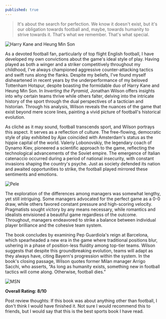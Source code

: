 ```yaml
---
published: true
---
```

> It's about the search for perfection. We know it doesn't exist, but it's our obligation towards football and, maybe, towards humanity to strive towards it. That's what we remember. That's what special.

![Harry Kane and Heung Min Son](https://the18.com/sites/default/files/styles/feature_image_with_focal/public/feature-images/GettyImages-1273663775.jpg?itok=Fe2r9CvQ)

As a devoted football fan, particularly of top flight English football, I have developed my own convictions about the game's ideal style of play. Having played as both a winger and a striker competitively throughout my childhood, I've always championed aggressive counter-attacking tactics and swift runs along the flanks. Despite my beliefs, I've found myself disheartened in recent years by the underperformance of my beloved Tottenham Hotspur, despite boasting the formidable duo of Harry Kane and Heung Min Son. In _Inverting the Pyramid_, Jonathan Wilson offers insights into why certain teams thrive while others falter, delving into the intricate history of the sport through the dual perspectives of a tactician and historian. Through his analysis, Wilson reveals the nuances of the game that exist beyond mere score lines, painting a vivid picture of football's historical evolution.

As cliché as it may sound, football transcends sport, and Wilson portrays this aspect. It serves as a reflection of culture. The free-flowing, democratic style of play exhibited by Ajax coincided with Amsterdam's status as the hippie capital of the world. Valeriy Lobonovskiy, the legendary coach of Dynamo Kiev, pioneered a scientific approach to the game, reflecting the technological advancements of the Soviet empire. The emergence of Italian catenaccio occurred during a period of national insecurity, with constant invasions shaping the country's psyche. Just as society defended its nation and awaited opportunities to strike, the football played mirrored these sentiments and emotions.

![Pele](https://www.si.com/.image/t_share/MTY4MTU3MDI0NzcyNjI5Nzc3/1970-pele-fifa-world-cup-finaljpg.jpg)

The exploration of the differences among managers was somewhat lengthy, yet still intriguing. Some managers advocated for the perfect game as a 0-0 draw, while others favored constant pressure and high-scoring velocity. Pragmatists sought victory by any means necessary, while romantics and idealists envisioned a beautiful game regardless of the outcome. Throughout, managers endeavored to strike a balance between individual player brilliance and the cohesive team system.

The book concludes by examining Pep Guardiola's reign at Barcelona, which spearheaded a new era in the game where traditional positions blur, ushering in a phase of position-less fluidity among top-tier teams. Wilson suggests that despite this groundbreaking evolution, teams will adapt as they always have, citing Bayern's progression within the system. In the book's closing passage, Wilson quotes former Milan manager Arrigo Sacchi, who asserts, “As long as humanity exists, something new in football tactics will come along. Otherwise, football dies.”

![MSN](https://editorial.uefa.com/resources/0253-0d809ac126c7-3bdbf378d893-1000/neymar_barcelona_.jpeg)

**Overall Rating: 8/10**

Post review thoughts: If this book was about anything other than football, I don't think I would have finished it. Not sure I would recommend this to friends, but I would say that this is the best sports book I have read.
